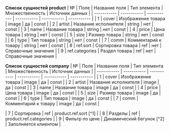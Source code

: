 **Список сущностей product**
| № | Поле | Название поля | Тип элемента | Множественность | Источник данных |
| ----------- | ----------- | ----------- | ----------- | ----------- | ----------- |
| 1 | cover | Изображение товара | image | да | const |
| 2 | artist | Название исполнителя | string | нет | const |
| 3 | name | Название товара | string | нет | const |
| 4 | price | Цена товара | string | нет | const |
| 5 | size | Размер товара | string | нет | const |
| 6 | type | Тип товара | string | нет | const |
| 7 | comm | Комментарий к товару | string | нет | const |
| 8 | ref.sort | Сортировка товара | ref | нет | Справочные значения |
| 9 | ref.categories | Раздел товара | ref | нет | Справочные значения |

**Список сущностей company**
| № | Поле | Название поля | Тип элемента | Множественность | Источник данных |
| ----------- | ----------- | ----------- | ----------- | ----------- | ----------- |
| 1 | cover | Изображение товара | image | да | const |
| 2 | artist | Название исполнителя | image | да | const |
| 3 | name | Название товара | image | да | const |
| 4 | price | Цена товара | image | да | const |
| 5 | size | Размер товара | image | да | const |
| 6 | type | Тип товара | image | да | const |
| 7 | comm | Комментарий к товару | image | да | const |



| 7 | Сортировка | ref | product.ref.sort [^1] |
| 8 | Разделы | ref | product.ref.categories |
| 9 | Фильтр по цене | Динамический бегунок [^2] | Заполняется клиентом |
